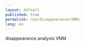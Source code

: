 ```yaml
---
layout: default
published: true
permalink: /en/disappearance/VNM/
lang: en
---
```


disappearance analysis VNM
